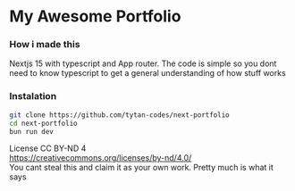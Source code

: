 # My Awesome Portfolio
### How i made this
Nextjs 15 with typescript and App router. The code is simple so you dont need to know typescript to get a general understanding of how stuff works



### Instalation

```bash
git clone https://github.com/tytan-codes/next-portfolio
cd next-portfolio
bun run dev
```


License CC BY-ND 4
<br/>
https://creativecommons.org/licenses/by-nd/4.0/ 
<br/>
You cant steal this and claim it as your own work. Pretty much is what it says
